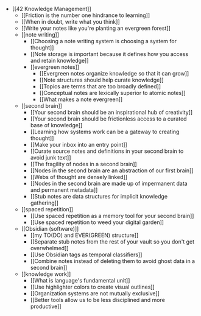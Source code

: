 - [[42 Knowledge Management]]
	- [[Friction is the number one hindrance to learning]]
	- [[When in doubt, write what you think]]
	- [[Write your notes like you're planting an evergreen forest]]
	- [[note writing]]
		- [[Choosing a note writing system is choosing a system for thought]]
		- [[Note storage is important because it defines how you access and retain knowledge]]
		- [[evergreen notes]] 
			- [[Evergreen notes organize knowledge so that it can grow]]
			- [[Note structures should help curate knowledge]]
			- [[Topics are terms that are too broadly defined]]
			- [[Conceptual notes are lexically superior to atomic notes]]
			- [[What makes a note evergreen]]
	- [[second brain]]
		- [[Your second brain should be an inspirational hub of creativity]]
		- [[Your second brain should be frictionless access to a curated base of knowledge]]
		- [[Learning how systems work can be a gateway to creating thought]]
		- [[Make your inbox into an entry point]]
		- [[Curate source notes and definitions in your second brain to avoid junk text]]
		- [[The fragility of nodes in a second brain]]
		- [[Nodes in the second brain are an abstraction of our first brain]]
		- [[Webs of thought are densely linked]]
		- [[Nodes in the second brain are made up of impermanent data and permanent metadata]]
		- [[Stub notes are data structures for implicit knowledge gathering]]
	- [[spaced repetition]]
		- [[Use spaced repetition as a memory tool for your second brain]]
		- [[Use spaced repetition to weed your digital garden]]
	- [[Obsidian (software)]]
		- [[my TO(DO) and EVER(GREEN) structure]]
		- [[Separate stub notes from the rest of your vault so you don't get overwhelmed]]
		- [[Use Obsidian tags as temporal classifiers]]
		- [[Combine notes instead of deleting them to avoid ghost data in a second brain]]
	- [[knowledge work]]
		- [[What is language's fundamental unit]]
		- [[Use highlighter colors to create visual outlines]]
		- [[Organization systems are not mutually exclusive]]
		- [[Better tools allow us to be less disciplined and more productive]]